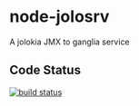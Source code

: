 node-jolosrv
=======

A jolokia JMX to ganglia service

## Code Status

[![build status](https://secure.travis-ci.org/NessComputing/node-jolosrv.png)](http://travis-ci.org/NessComputing/node-jolosrv)
